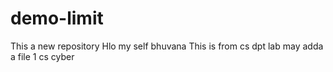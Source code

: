 # demo-limit
This a new repository
 Hlo my self bhuvana
This is from cs dpt lab may adda a file
1 cs cyber

